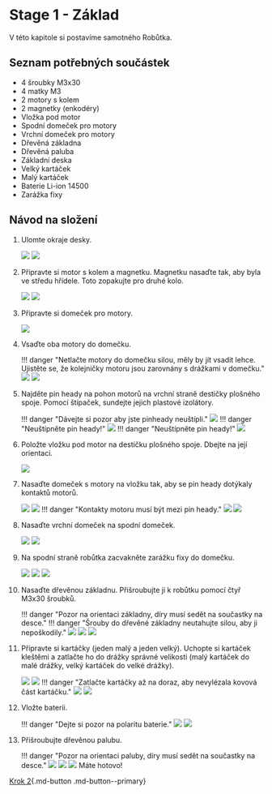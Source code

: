 # Stage 1 - Základ
V této kapitole si postavíme samotného Robůtka.

## Seznam potřebných součástek

 - 4 šroubky M3x30
 - 4 matky M3
 - 2 motory s kolem
 - 2 magnetky (enkodéry)
 - Vložka pod motor
 - Spodní domeček pro motory
 - Vrchní domeček pro motory
 - Dřevěná základna
 - Dřevěná paluba
 - Základní deska
 - Velký kartáček
 - Malý kartáček
 - Baterie Li-ion 14500
 - Zarážka fixy


## Návod na složení

1. Ulomte okraje desky.

    ![](assets/stage1/IMG-step1a.jpeg)
    ![](assets/stage1/IMG-step1b.jpeg)

2. Připravte si motor s kolem a magnetku. Magnetku nasaďte tak, aby byla ve středu hřídele. Toto zopakujte pro druhé kolo.

    ![](assets/stage1/IMG-step2a.jpeg)
    ![](assets/stage1/IMG-step2b.jpeg)

3. Připravte si domeček pro motory.

    ![](assets/stage1/IMG-step3.jpeg)

4. Vsaďte oba motory do domečku.

    !!! danger "Netlačte motory do domečku silou, měly by jít vsadit lehce. Ujistěte se, že kolejničky motoru jsou zarovnány s drážkami v domečku."
    ![](assets/stage1/IMG-step4a.jpeg)
    ![](assets/stage1/IMG-step4b.jpeg)

5. Najděte pin heady na pohon motorů na vrchní straně destičky plošného spoje. Pomocí štípaček, sundejte jejich plastové izolátory.

    !!! danger "Dávejte si pozor aby jste pinheady neuštípli."
    ![](assets/stage1/IMG-step5a.jpeg)
    !!! danger "Neuštípněte pin heady!"
    ![](assets/stage1/IMG-step5b.jpeg)
    !!! danger "Neuštípněte pin heady!"
    ![](assets/stage1/IMG-step5c.jpeg)

6. Položte vložku pod motor na destičku plošného spoje. Dbejte na její orientaci.

    ![](assets/stage1/IMG-step6.jpeg)

7. Nasaďte domeček s motory na vložku tak, aby se pin heady dotýkaly kontaktů motorů.

    ![](assets/stage1/IMG-step7a.jpeg)
    ![](assets/stage1/IMG-step7b.jpeg)
    !!! danger "Kontakty motoru musí být mezi pin heady."
    ![](assets/stage1/IMG-step7c.jpeg)
    ![](assets/stage1/IMG-step7d.jpeg)

8. Nasaďte vrchní domeček na spodní domeček.

    ![](assets/stage1/IMG-step8a.jpeg)
    ![](assets/stage1/IMG-step8b.jpeg)

9. Na spodní straně robůtka zacvakněte zarážku fixy do domečku.

    ![](assets/stage1/IMG-step9a.jpeg)
    ![](assets/stage1/IMG-step9b.jpeg)
    ![](assets/stage1/IMG-step9c.jpeg)

10. Nasaďte dřevěnou základnu. Přišroubujte ji k robůtku pomocí čtyř M3x30 šroubků.

    !!! danger "Pozor na orientaci základny, díry musí sedět na součastky na desce."
    !!! danger "Šrouby do dřevěné základny neutahujte silou, aby ji nepoškodily."
    ![](assets/stage1/IMG-step10a.jpeg)
    ![](assets/stage1/IMG-step10c.jpeg)
    ![](assets/stage1/IMG-step10b.jpeg)

11. Připravte si kartáčky (jeden malý a jeden velký). Uchopte si kartáček kleštěmi a zatlačte ho do drážky správné velikosti (malý kartáček do malé drážky, velký kartáček do velké drážky).

    ![](assets/stage1/IMG-stepKa.jpeg)
    ![](assets/stage1/IMG-stepKb.jpeg)
    !!! danger "Zatlačte kartáčky až na doraz, aby nevylézala kovová část kartáčku."
    ![](assets/stage1/IMG-stepKc.jpeg)
    ![](assets/stage1/IMG-stepKd.jpeg)

12. Vložte baterii.

    !!! danger "Dejte si pozor na polaritu baterie."
    ![](assets/stage1/IMG-step11a.jpeg)
    ![](assets/stage1/IMG-step11b.jpeg)

13. Přišroubujte dřevěnou palubu.

    !!! danger "Pozor na orientaci paluby, díry musí sedět na součastky na desce."
    ![](assets/stage1/IMG-step12a.jpeg)
    ![](assets/stage1/IMG-step12b.jpeg)
    ![](assets/stage1/IMG-step12c.jpeg)
    Máte hotovo!

[Krok 2](stage2.md){.md-button .md-button--primary}